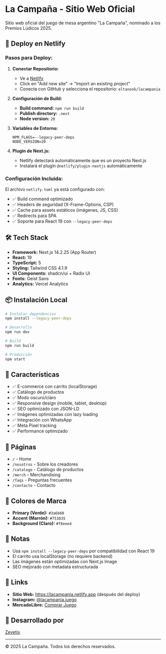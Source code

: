 # La Campaña - Sitio Web Oficial

Sitio web oficial del juego de mesa argentino "La Campaña", nominado a los Premios Lúdicos 2025.

## 🚀 Deploy en Netlify

### Pasos para Deploy:

1. **Conectar Repositorio:**
   - Ve a [Netlify](https://app.netlify.com)
   - Click en "Add new site" → "Import an existing project"
   - Conecta con GitHub y selecciona el repositorio: `eltanook/lacampania`

2. **Configuración de Build:**
   - **Build command:** `npm run build`
   - **Publish directory:** `.next`
   - **Node version:** `20`

3. **Variables de Entorno:**
   ```
   NPM_FLAGS=--legacy-peer-deps
   NODE_VERSION=20
   ```

4. **Plugin de Next.js:**
   - Netlify detectará automáticamente que es un proyecto Next.js
   - Instalará el plugin `@netlify/plugin-nextjs` automáticamente

### Configuración Incluida:

El archivo `netlify.toml` ya está configurado con:
- ✅ Build command optimizado
- ✅ Headers de seguridad (X-Frame-Options, CSP)
- ✅ Cache para assets estáticos (imágenes, JS, CSS)
- ✅ Redirects para SPA
- ✅ Soporte para React 19 con `--legacy-peer-deps`

## 🛠️ Tech Stack

- **Framework:** Next.js 14.2.25 (App Router)
- **React:** 19
- **TypeScript:** 5
- **Styling:** Tailwind CSS 4.1.9
- **UI Components:** shadcn/ui + Radix UI
- **Fonts:** Geist Sans
- **Analytics:** Vercel Analytics

## 📦 Instalación Local

```bash
# Instalar dependencias
npm install --legacy-peer-deps

# Desarrollo
npm run dev

# Build
npm run build

# Producción
npm start
```

## 🎨 Características

- ✅ E-commerce con carrito (localStorage)
- ✅ Catálogo de productos
- ✅ Modo oscuro/claro
- ✅ Responsive design (mobile, tablet, desktop)
- ✅ SEO optimizado con JSON-LD
- ✅ Imágenes optimizadas con lazy loading
- ✅ Integración con WhatsApp
- ✅ Meta Pixel tracking
- ✅ Performance optimizado

## 📄 Páginas

- `/` - Home
- `/nosotros` - Sobre los creadores
- `/catalogo` - Catálogo de productos
- `/merch` - Merchandising
- `/faqs` - Preguntas frecuentes
- `/contacto` - Contacto

## 🎨 Colores de Marca

- **Primary (Verde):** `#3a6b60`
- **Accent (Marrón):** `#753835`
- **Background (Claro):** `#f8eee4`

## 📝 Notas

- Usa `npm install --legacy-peer-deps` por compatibilidad con React 19
- El carrito usa localStorage (no requiere backend)
- Las imágenes están optimizadas con Next.js Image
- SEO mejorado con metadata estructurada

## 🔗 Links

- **Sitio Web:** https://lacampania.netlify.app (después del deploy)
- **Instagram:** [@lacampania.juego](https://www.instagram.com/lacampania.juego/)
- **MercadoLibre:** [Comprar Juego](https://www.mercadolibre.com.ar/la-campana--juego-de-mesa--estrategia/up/MLAU594279492)

## 👥 Desarrollado por

[Zevetix](https://zevetix.online/)

---

© 2025 La Campaña. Todos los derechos reservados.

